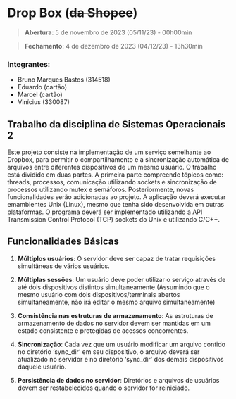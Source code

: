 # Drop Box (<s>da Shopee</s>)

> **Abertura**: 5 de novembro de 2023 (05/11/23) - 00h00min

> **Fechamento**: 4 de dezembro de 2023 (04/12/23) - 13h30min 

### Integrantes:
* Bruno Marques Bastos (314518)
* Eduardo (cartão)
* Marcel (cartão)
* Vinícius (330087)

## Trabalho da disciplina de Sistemas Operacionais 2
Este projeto consiste na implementação de um serviço semelhante ao Dropbox, para permitir o compartilhamento e a sincronização automática de arquivos entre diferentes dispositivos de um mesmo usuário. O trabalho está dividido em duas partes. A primeira parte compreende tópicos como: threads, processos, comunicação utilizando sockets e sincronização de processos utilizando mutex e semáforos. Posteriormente, novas funcionalidades serão adicionadas ao projeto. A aplicação deverá executar emambientes Unix (Linux), mesmo que tenha sido desenvolvida em outras plataformas. O programa deverá ser implementado utilizando a API Transmission Control Protocol (TCP) sockets do Unix e utilizando C/C++.

## Funcionalidades Básicas
1) **Múltiplos usuários**: O servidor deve ser capaz de tratar requisições simultâneas de vários usuários. 

2) **Múltiplas sessões**: Um usuário deve poder utilizar o serviço através de até dois dispositivos distintos simultaneamente (Assumindo que o mesmo usuário com dois dispositivos/terminais abertos simultaneamente, não irá editar o mesmo arquivo simultaneamente)

3) **Consistência nas estruturas de armazenamento**: As estruturas de armazenamento de dados no servidor devem ser mantidas em um estado consistente e protegidas de acessos concorrentes.

4) **Sincronização**:  Cada vez que um usuário modificar um arquivo contido no diretório ‘sync_dir’ em seu dispositivo, o arquivo deverá ser atualizado no servidor e no diretório ‘sync_dir’ dos demais dispositivos daquele usuário.

5) **Persistência de dados no servidor**: Diretórios e arquivos de usuários devem ser restabelecidos quando o servidor for reiniciado.

